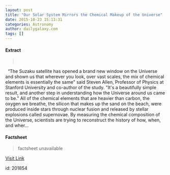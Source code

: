 ```yaml
---
layout: post
title: "Our Solar System Mirrors the Chemical Makeup of the Universe"
date: 2015-10-23 15:13:31
categories: Astronomy
author: dailygalaxy.com
tags: []
---
```



#### Extract
>       “The Suzaku satellite has opened a brand new window on the Universe and shown us that wherever you look, over vast scales, the mix of chemical elements is essentially the same" said Steven Allen, Professor of Physics at Stanford University and co-author of the study. "It's a beautifully simple result, and another step in understanding how the Universe around us came to be.” All of the chemical elements that are heavier than carbon, the oxygen we breathe, the silicon that makes up the sand on the beach, were produced inside stars through nuclear fusion and released by stellar explosions called supernovae. By measuring the chemical composition of the Universe, scientists are trying to reconstruct the history of how, when, and wher...

#### Factsheet
>factsheet unavailable

[Visit Link](http://www.dailygalaxy.com/my_weblog/2015/10/our-solar-system-mirrors-the-chemical-makeup-of-the-universe.html)

id:  201854


